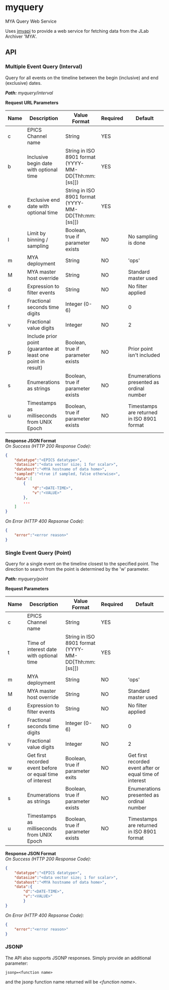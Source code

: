 # myquery
MYA Query Web Service

Uses [jmyapi](https://github.com/JeffersonLab/jmyapi) to provide a web service for fetching data from the JLab Archiver 'MYA'.

## API    

### Multiple Event Query (Interval)   
Query for all events on the timeline between the begin (inclusive) and end (exclusive) dates.

_**Path:** myquery/interval_   

**Request URL Parameters**     

| Name  | Description                                                  | Value Format                                        | Required | Default                                    |   
|-------|--------------------------------------------------------------|-----------------------------------------------------|----------|--------------------------------------------|   
| c     | EPICS Channel name                                           | String                                              | YES      |                                            |  
| b     | Inclusive begin date with optional time                      | String in ISO 8901 format (YYYY-MM-DD[Thh:mm:[ss]]) | YES      |                                            |  
| e     | Exclusive end date with optional time                        | String in ISO 8901 format (YYYY-MM-DD[Thh:mm:[ss]]) | YES      |                                            |
| l     | Limit by binning / sampling                                  | Boolean, true if parameter exists                   | NO       | No sampling is done                        | 
| m     | MYA deployment                                               | String                                              | NO       | 'ops'                                      |   
| M     | MYA master host override                                     | String                                              | NO       | Standard master used                       |   
| d     | Expression to filter events                                  | String                                              | NO       | No filter applied                          |   
| f     | Fractional seconds time digits                               | Integer (0-6)                                       | NO       | 0                                          |    
| v     | Fractional value digits                                      | Integer                                             | NO       | 2                                          |   
| p     | Include prior point (guarantee at least one point in result) | Boolean, true if parameter exists                   | NO       | Prior point isn't included                 |   
| s     | Enumerations as strings                                      | Boolean, true if parameter exists                   | NO       | Enumerations presented as ordinal number   |   
| u     | Timestamps as milliseconds from UNIX Epoch                   | Boolean, true if parameter exists                   | NO       | Timestamps are returned in ISO 8901 format |   

**Response JSON Format**    
*On Success (HTTP 200 Response Code):*   
````json
{   
    "datatype":"<EPICS datatype>",     
    "datasize":"<data vector size; 1 for scalar>",    
    "datahost":"<MYA hostname of data home>",      
    "sampled":"<true if sampled, false otherwise>",   
    "data":[   
        {   
            "d":"<DATE-TIME>",   
            "v":"<VALUE>"   
        },   
        ...   
    ]    
}     
````

*On Error (HTTP 400 Repsonse Code):*    
````json
{   
    "error":"<error reason>"   
}      
````

### Single Event Query (Point)
Query for a single event on the timeline closest to the specified point.  The direction to search from the point is determined by the 'w' parameter.

_**Path:** myquery/point_    

**Request Parameters**     

| Name  | Description                                                  | Value Format                                        | Required | Default                                    |   
|-------|--------------------------------------------------------------|-----------------------------------------------------|----------|--------------------------------------------|   
| c     | EPICS Channel name                                           | String                                              | YES      |                                            |
| t     | Time of interest date with optional time                     | String in ISO 8901 format (YYYY-MM-DD[Thh:mm:[ss]]) | YES      |                                            |
| m     | MYA deployment                                               | String                                              | NO       | 'ops'                                      |   
| M     | MYA master host override                                     | String                                              | NO       | Standard master used                       |
| d     | Expression to filter events                                  | String                                              | NO       | No filter applied                          |   
| f     | Fractional seconds time digits                               | Integer (0-6)                                       | NO       | 0                                          |
| v     | Fractional value digits                                      | Integer                                             | NO       | 2                                          |  
| w     | Get first recorded event before or equal time of interest    | Boolean, true if parameter exits                    | NO       | Get first recorded event after or equal time of interest |
| s     | Enumerations as strings                                      | Boolean, true if parameter exists                   | NO       | Enumerations presented as ordinal number   |
| u     | Timestamps as milliseconds from UNIX Epoch                   | Boolean, true if parameter exists                   | NO       | Timestamps are returned in ISO 8901 format | 

**Response JSON Format**   
*On Success (HTTP 200 Response Code):*   
````json
{   
    "datatype":"<EPICS datatype>",     
    "datasize":"<data vector size; 1 for scalar>",    
    "datahost":"<MYA hostname of data home>",  
    "data":{   
        "d":"<DATE-TIME>",   
        "v":"<VALUE>"    
        }   
}    
````

*On Error (HTTP 400 Repsonse Code):*    
````json
{   
    "error":"<error reason>"   
}       
````

### JSONP
The API also supports JSONP responses.  Simply provide an additional parameter:

````
jsonp=<function name>
````
and the jsonp function name returned will be _&lt;function name&gt;_.

